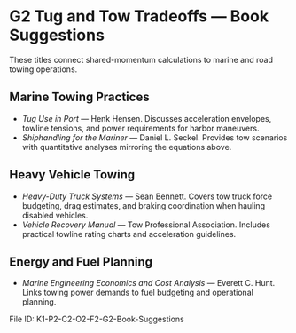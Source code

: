 # G2 Tug and Tow Tradeoffs — Book Suggestions

These titles connect shared-momentum calculations to marine and road towing operations.

## Marine Towing Practices
- *Tug Use in Port* — Henk Hensen. Discusses acceleration envelopes, towline tensions, and power requirements for harbor maneuvers.
- *Shiphandling for the Mariner* — Daniel L. Seckel. Provides tow scenarios with quantitative analyses mirroring the equations above.

## Heavy Vehicle Towing
- *Heavy-Duty Truck Systems* — Sean Bennett. Covers tow truck force budgeting, drag estimates, and braking coordination when hauling disabled vehicles.
- *Vehicle Recovery Manual* — Tow Professional Association. Includes practical towline rating charts and acceleration guidelines.

## Energy and Fuel Planning
- *Marine Engineering Economics and Cost Analysis* — Everett C. Hunt. Links towing power demands to fuel budgeting and operational planning.

File ID: K1-P2-C2-O2-F2-G2-Book-Suggestions
